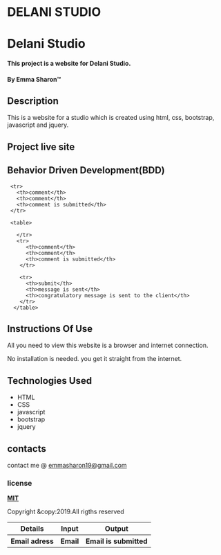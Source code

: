 # DELANI STUDIO

# Delani Studio
#### This project is a website for Delani Studio.
#### By **Emma Sharon**&trade;

## Description
This is a website for a studio which is created using html, css, bootstrap, javascript and jquery.

## Project live site

## Behavior Driven Development(BDD)

<table>
   <tr>
     <th>Details</th>
     <th>Input</th>
     <th>Output</th>
   </tr>
      <tr>
        <th>Email adress</th>
        <th>Email</th>
        <th>Email is submitted</th>
      </tr>

     <tr>
       <th>comment</th>
       <th>comment</th>
       <th>comment is submitted</th>
     </tr>

     <table>

       </tr>
       <tr>
          <th>comment</th>
          <th>comment</th>
          <th>comment is submitted</th>
        </tr>

        <tr>
          <th>submit</th>
          <th>message is sent</th>
          <th>congratulatory message is sent to the client</th>
        </tr>
      </table>      
## Instructions Of Use
All you need to view this website is a browser and internet connection.

No installation is needed. you get it straight from the internet.

## Technologies Used
* HTML
* CSS
* javascript
* bootstrap
* jquery

## contacts
contact me @ emmasharon19@gmail.com

### license
**[MIT](https://github.com/Emmasharon/DELANI/blob/master/LICENSE)**




Copyright &copy:2019.All rigths reserved
